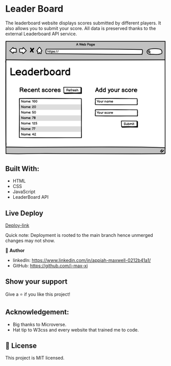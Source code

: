 # Leader Board

The leaderboard website displays scores submitted by different players. It also allows you to submit your score. All data is preserved thanks to the external Leaderboard API service.

![sneak peak of project deployment](leaderboard_wireframe.png)




## Built With:
 - HTML
 - CSS
 - JavaScript
 - LeaderBoard API


## Live Deploy
[Deploy-link](https://i-max-xi.github.io/LeaderBoard/dist/)

Quick note: Deployment is rooted to the main branch hence unmerged changes may not show.

👤 **Author** 
  - linkedIn: https://www.linkedin.com/in/appiah-maxwell-0212b41a1/
  - GitHub: https://github.com/i-max-xi


## Show your support
Give a ⭐️ if you like this project!

## Acknowledgement:
   - Big thanks to Microverse.
   - Hat tip to W3css and every website that trained me to code.

## 📝 License
   This project is MIT licensed.
